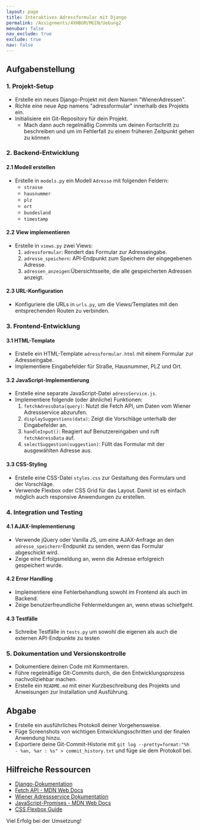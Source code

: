 ```yaml
---
layout: page
title: Interaktives Adressformular mit Django
permalink: /Assignments/4XHBGM/MGIN/Uebung2
menubar: false
nav_exclude: true
exclude: true
nav: false
---
```



## Aufgabenstellung

### 1. Projekt-Setup

- Erstelle ein neues Django-Projekt mit dem Namen "WienerAdressen".
- Richte eine neue App namens "adressformular" innerhalb des Projekts ein.
- Initialisiere ein Git-Repository für dein Projekt.
  - Mach dann auch regelmäßig Commits um deinen Fortschritt zu beschreiben und um im Fehlerfall zu einem früheren Zeitpunkt gehen zu können

### 2. Backend-Entwicklung

#### 2.1 Modell erstellen
- Erstelle in `models.py` ein Modell `Adresse` mit folgenden Feldern:
  - `strasse` 
  - `hausnummer` 
  - `plz` 
  - `ort` 
  - `bundesland`
  - `timestamp`

#### 2.2 View implementieren
- Erstelle in `views.py` zwei Views:
  1. `adressformular`: Rendert das Formular zur Adresseingabe.
  2. `adresse_speichern`: API-Endpunkt zum Speichern der eingegebenen Adresse.
  3. `adressen_anzeigen`:Übersichtsseite, die alle gespeicherten Adressen anzeigt.

#### 2.3 URL-Konfiguration
- Konfiguriere die URLs in `urls.py`, um die Views/Templates mit den entsprechenden Routen zu verbinden.

### 3. Frontend-Entwicklung

#### 3.1 HTML-Template
- Erstelle ein HTML-Template `adressformular.html` mit einem Formular zur Adresseingabe.
- Implementiere Eingabefelder für Straße, Hausnummer, PLZ und Ort.

#### 3.2 JavaScript-Implementierung
- Erstelle eine separate JavaScript-Datei `adressService.js`.
- Implementiere folgende (oder ähnliche) Funktionen:
  1. `fetchAdressData(query)`: Nutzt die Fetch API, um Daten vom Wiener Adressservice abzurufen.
  2. `displaySuggestions(data)`: Zeigt die Vorschläge unterhalb der Eingabefelder an.
  3. `handleInput()`: Reagiert auf Benutzereingaben und ruft `fetchAdressData` auf.
  4. `selectSuggestion(suggestion)`: Füllt das Formular mit der ausgewählten Adresse aus.

#### 3.3 CSS-Styling
- Erstelle eine CSS-Datei `styles.css` zur Gestaltung des Formulars und der Vorschläge.
- Verwende Flexbox oder CSS Grid für das Layout. Damit ist es einfach möglich auch responsive Anwendungen zu erstellen. 

### 4. Integration und Testing

#### 4.1 AJAX-Implementierung
- Verwende jQuery oder Vanilla JS, um eine AJAX-Anfrage an den `adresse_speichern`-Endpunkt zu senden, wenn das Formular abgeschickt wird.
- Zeige eine Erfolgsmeldung an, wenn die Adresse erfolgreich gespeichert wurde.

#### 4.2 Error Handling
- Implementiere eine Fehlerbehandlung sowohl im Frontend als auch im Backend.
- Zeige benutzerfreundliche Fehlermeldungen an, wenn etwas schiefgeht.

#### 4.3 Testfälle
- Schreibe Testfälle in `tests.py` um sowohl die eigenen als auch die externen API-Endpunkte zu testen


### 5. Dokumentation und Versionskontrolle

- Dokumentiere deinen Code mit Kommentaren.
- Führe regelmäßige Git-Commits durch, die den Entwicklungsprozess nachvollziehbar machen.
- Erstelle ein `README.md` mit einer Kurzbeschreibung des Projekts und Anweisungen zur Installation und Ausführung.

## Abgabe

- Erstelle ein ausführliches Protokoll deiner Vorgehensweise.
- Füge Screenshots von wichtigen Entwicklungsschritten und der finalen Anwendung hinzu.
- Exportiere deine Git-Commit-Historie mit `git log --pretty=format:"%h - %an, %ar : %s" > commit_history.txt` und füge sie dem Protokoll bei.

## Hilfreiche Ressourcen

- [Django-Dokumentation](https://docs.djangoproject.com/)
- [Fetch API - MDN Web Docs](https://developer.mozilla.org/en-US/docs/Web/API/Fetch_API)
- [Wiener Adressservice Dokumentation](https://digitales.wien.gv.at/wp-content/uploads/sites/47/2019/01/adressservice-doku.pdf)
- [JavaScript-Promises - MDN Web Docs](https://developer.mozilla.org/en-US/docs/Web/JavaScript/Reference/Global_Objects/Promise)
- [CSS Flexbox Guide](https://css-tricks.com/snippets/css/a-guide-to-flexbox/)

Viel Erfolg bei der Umsetzung!
